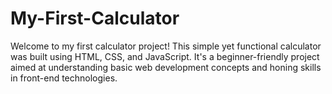 # My-First-Calculator
Welcome to my first calculator project! This simple yet functional calculator was built using HTML, CSS, and JavaScript. It's a beginner-friendly project aimed at understanding basic web development concepts and honing skills in front-end technologies.
